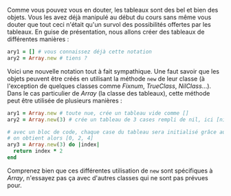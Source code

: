 Comme vous pouvez vous en douter, les tableaux sont des bel et bien des objets. Vous les avez déjà manipulé au début du cours sans même vous douter que tout ceci n'était qu'un survol des possibilités offertes par les tableaux. En guise de présentation, nous allons créer des tableaux de différentes manières :

```ruby
ary1 = [] # vous connaissez déjà cette notation
ary2 = Array.new # tiens ?
```

Voici une nouvelle notation tout à fait sympathique. Une faut savoir que les objets peuvent être créés en utilisant la méthode `new` de leur classe (à l'exception de quelques classes comme *Fixnum*, *TrueClass*, *NilClass*...). Dans le cas particulier de *Array* (la classe des tableaux), cette méthode peut être utilisée de plusieurs manières :

```ruby
ary1 = Array.new # toute nue, crée un tableau vide comme []
ary2 = Array.new(3) # crée un tableau de 3 cases rempli de nil, ici [nil, nil, nil]

# avec un bloc de code, chaque case du tableau sera initialisé grâce au bloc
# on obtient alors [0, 2, 4]
ary3 = Array.new(3) do |index|
  return index * 2
end
```

Comprenez bien que ces différentes utilisation de `new` sont spécifiques à *Array*, n'essayez pas ça avec d'autres classes qui ne sont pas prévues pour.